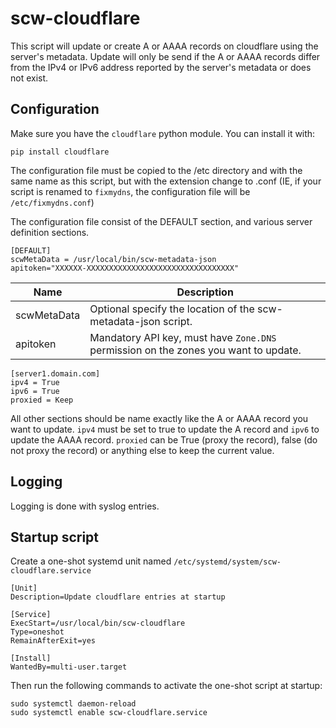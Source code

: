# scw-cloudflare

This script will update or create A or AAAA records on cloudflare using the
server's metadata. Update will only be send if the A or AAAA records differ
from the IPv4 or IPv6 address reported by the server's metadata or does not
exist.

## Configuration

Make sure you have the `cloudflare` python module. You can install it with:

```
pip install cloudflare
```

The configuration file must be copied to the /etc directory and with the
same name as this script, but with the extension change to .conf (IE, if
your script is renamed to `fixmydns`, the configuration file will be
`/etc/fixmydns.conf`)

The configuration file consist of the DEFAULT section, and various server
definition sections.

```
[DEFAULT]
scwMetaData = /usr/local/bin/scw-metadata-json
apitoken="XXXXXX-XXXXXXXXXXXXXXXXXXXXXXXXXXXXXXXXX"
```

Name       |Description
-----------|--------------------------------------------------------------------------------
scwMetaData|Optional specify the location of the scw-metadata-json script.
apitoken|Mandatory API key, must have `Zone.DNS` permission on the zones you want to update.

```
[server1.domain.com]
ipv4 = True
ipv6 = True
proxied = Keep
```

All other sections should be name exactly like the A or AAAA record you want
to update. `ipv4` must be set to true to update the A record and `ipv6` to
update the AAAA record. `proxied` can be True (proxy the record), false (do
not proxy the record) or anything else to keep the current value.

## Logging

Logging is done with syslog entries.

## Startup script

Create a one-shot systemd unit named `/etc/systemd/system/scw-cloudflare.service`

```
[Unit]
Description=Update cloudflare entries at startup

[Service]
ExecStart=/usr/local/bin/scw-cloudflare
Type=oneshot
RemainAfterExit=yes

[Install]
WantedBy=multi-user.target
```

Then run the following commands to activate the one-shot script at startup:

```
sudo systemctl daemon-reload
sudo systemctl enable scw-cloudflare.service
```
